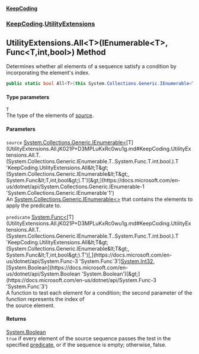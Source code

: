 #### [KeepCoding](index.md 'index')
### [KeepCoding](KeepCoding.md 'KeepCoding').[UtilityExtensions](UtilityExtensions.md 'KeepCoding.UtilityExtensions')
## UtilityExtensions.All&lt;T&gt;(IEnumerable&lt;T&gt;, Func&lt;T,int,bool&gt;) Method
Determines whether all elements of a sequence satisfy a condition by incorporating the element's index.
```csharp
public static bool All<T>(this System.Collections.Generic.IEnumerable<T> source, System.Func<T,int,bool> predicate);
```
#### Type parameters
<a name='KeepCoding.UtilityExtensions.All.T.(System.Collections.Generic.IEnumerable.T..System.Func.T.int.bool.).T'></a>
`T`  
The type of the elements of [source](UtilityExtensions.All.jK021P+D3MPLuKxRc0wu1g.md#KeepCoding.UtilityExtensions.All.T.(System.Collections.Generic.IEnumerable.T..System.Func.T.int.bool.).source 'KeepCoding.UtilityExtensions.All&lt;T&gt;(System.Collections.Generic.IEnumerable&lt;T&gt;, System.Func&lt;T,int,bool&gt;).source').
  
#### Parameters
<a name='KeepCoding.UtilityExtensions.All.T.(System.Collections.Generic.IEnumerable.T..System.Func.T.int.bool.).source'></a>
`source` [System.Collections.Generic.IEnumerable&lt;](https://docs.microsoft.com/en-us/dotnet/api/System.Collections.Generic.IEnumerable-1 'System.Collections.Generic.IEnumerable`1')[T](UtilityExtensions.All.jK021P+D3MPLuKxRc0wu1g.md#KeepCoding.UtilityExtensions.All.T.(System.Collections.Generic.IEnumerable.T..System.Func.T.int.bool.).T 'KeepCoding.UtilityExtensions.All&lt;T&gt;(System.Collections.Generic.IEnumerable&lt;T&gt;, System.Func&lt;T,int,bool&gt;).T')[&gt;](https://docs.microsoft.com/en-us/dotnet/api/System.Collections.Generic.IEnumerable-1 'System.Collections.Generic.IEnumerable`1')  
An [System.Collections.Generic.IEnumerable&lt;&gt;](https://docs.microsoft.com/en-us/dotnet/api/System.Collections.Generic.IEnumerable-1 'System.Collections.Generic.IEnumerable`1') that contains the elements to apply the predicate to.
  
<a name='KeepCoding.UtilityExtensions.All.T.(System.Collections.Generic.IEnumerable.T..System.Func.T.int.bool.).predicate'></a>
`predicate` [System.Func&lt;](https://docs.microsoft.com/en-us/dotnet/api/System.Func-3 'System.Func`3')[T](UtilityExtensions.All.jK021P+D3MPLuKxRc0wu1g.md#KeepCoding.UtilityExtensions.All.T.(System.Collections.Generic.IEnumerable.T..System.Func.T.int.bool.).T 'KeepCoding.UtilityExtensions.All&lt;T&gt;(System.Collections.Generic.IEnumerable&lt;T&gt;, System.Func&lt;T,int,bool&gt;).T')[,](https://docs.microsoft.com/en-us/dotnet/api/System.Func-3 'System.Func`3')[System.Int32](https://docs.microsoft.com/en-us/dotnet/api/System.Int32 'System.Int32')[,](https://docs.microsoft.com/en-us/dotnet/api/System.Func-3 'System.Func`3')[System.Boolean](https://docs.microsoft.com/en-us/dotnet/api/System.Boolean 'System.Boolean')[&gt;](https://docs.microsoft.com/en-us/dotnet/api/System.Func-3 'System.Func`3')  
A function to test each element for a condition; the second parameter of the function represents the index of  
the source element.
  
#### Returns
[System.Boolean](https://docs.microsoft.com/en-us/dotnet/api/System.Boolean 'System.Boolean')  
`true` if every element of the source sequence passes the test in the specified [predicate](UtilityExtensions.All.jK021P+D3MPLuKxRc0wu1g.md#KeepCoding.UtilityExtensions.All.T.(System.Collections.Generic.IEnumerable.T..System.Func.T.int.bool.).predicate 'KeepCoding.UtilityExtensions.All&lt;T&gt;(System.Collections.Generic.IEnumerable&lt;T&gt;, System.Func&lt;T,int,bool&gt;).predicate'), or if the sequence is empty; otherwise, false.
